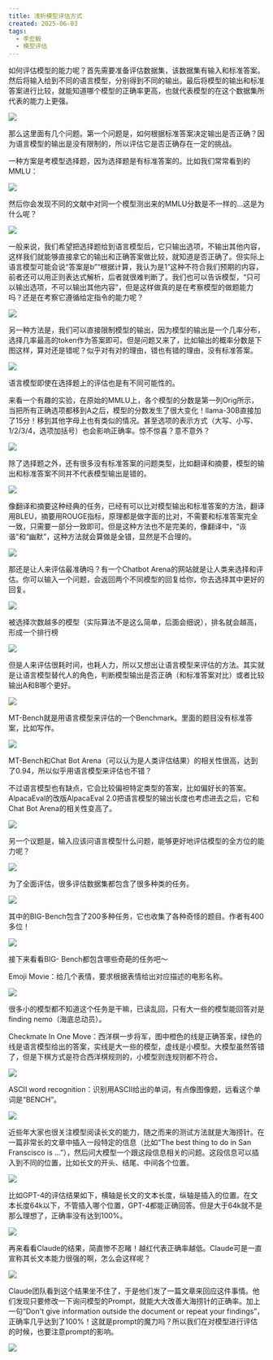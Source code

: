 ```yaml
---
title: 浅析模型评估方式
created: 2025-06-03
tags:
  - 李宏毅
  - 模型评估
---
```

如何评估模型的能力呢？首先需要准备评估数据集，该数据集有输入和标准答案。然后将输入给到不同的语言模型，分别得到不同的输出。最后将模型的输出和标准答案进行比较，就能知道哪个模型的正确率更高，也就代表模型的在这个数据集所代表的能力上更强。

![](img/浅析模型评估方式-20250603201925.png)

那么这里面有几个问题。第一个问题是，如何根据标准答案决定输出是否正确？因为语言模型的输出是没有限制的，所以评估它是否正确存在一定的挑战。

一种方案是考模型选择题，因为选择题是有标准答案的。比如我们常常看到的MMLU：

![](img/浅析模型评估方式-20250603202354.png)

然后你会发现不同的文献中对同一个模型测出来的MMLU分数是不一样的...这是为什么呢？

![](img/浅析模型评估方式-20250603202427.png)

一般来说，我们希望把选择题给到语言模型后，它只输出选项，不输出其他内容，这样我们就能够直接拿它的输出和正确答案做比较，就知道是否正确了。但实际上语言模型可能会说“答案是b”“根据计算，我认为是1”这种不符合我们预期的内容，前者还可以用正则表达式解析，后者就很难判断了。我们也可以告诉模型，“只可以输出选项，不可以输出其他内容”，但是这样做真的是在考察模型的做题能力吗？还是在考察它遵循给定指令的能力呢？

![](img/浅析模型评估方式-20250603202455.png)

另一种方法是，我们可以直接限制模型的输出，因为模型的输出是一个几率分布，选择几率最高的token作为答案即可。但是问题又来了，比如输出的概率分数是下图这样，算对还是错呢？似乎对有对的理由，错也有错的理由，没有标准答案。

![](img/浅析模型评估方式-20250603202519.png)

语言模型即使在选择题上的评估也是有不同可能性的。

来看一个有趣的实验，在原始的MMLU上，各个模型的分数是第一列Orig所示，当把所有正确选项都移到A之后，模型的分数发生了很大变化！llama-30B直接加了15分！移到其他字母上也有类似的情况。甚至选项的表示方式（大写、小写、1/2/3/4，选项加括号）也会影响正确率。惊不惊喜？意不意外？

![](img/浅析模型评估方式-20250603204100.png)

除了选择题之外，还有很多没有标准答案的问题类型，比如翻译和摘要，模型的输出和标准答案不同并不代表模型输出是错的。

![](img/浅析模型评估方式-20250603204237.png)

像翻译和摘要这种经典的任务，已经有可以比对模型输出和标准答案的方法，翻译用BLEU，摘要用ROUGE指标，原理都是做字面的比对，不需要和标准答案完全一致，只需要一部分一致即可。但是这种方法也不是完美的，像翻译中，“诙谐”和“幽默”，这种方法就会算做是全错，显然是不合理的。

![](img/浅析模型评估方式-20250603205247.png)

那还是让人来评估最准确吗？有一个Chatbot Arena的网站就是让人类来选择和评估。你可以输入一个问题，会返回两个不同模型的回复给你，你去选择其中更好的回复。

![](img/浅析模型评估方式-20250603205622.png)

被选择次数越多的模型（实际算法不是这么简单，后面会细说），排名就会越高，形成一个排行榜

![](img/浅析模型评估方式-20250603205818.png)

但是人来评估很耗时间，也耗人力，所以又想出让语言模型来评估的方法。其实就是让语言模型替代人的角色，判断模型输出是否正确（和标准答案对比）或者比较输出A和B哪个更好。

![](img/浅析模型评估方式-20250603210106.png)

MT-Bench就是用语言模型来评估的一个Benchmark。里面的题目没有标准答案，比如写作。

![](img/浅析模型评估方式-20250603210127.png)

MT-Bench和Chat Bot Arena（可以认为是人类评估结果）的相关性很高，达到了0.94，所以似乎用语言模型来评估也不错？

不过语言模型也有缺点，它会比较偏袒特定类型的答案，比如偏好长的答案。AlpacaEval的改版AlpacaEval 2.0把语言模型的输出长度也考虑进去之后，它和Chat Bot Arena的相关性变高了。

![](img/浅析模型评估方式-20250603210135.png)

另一个议题是，输入应该问语言模型什么问题，能够更好地评估模型的全方位的能力呢？

![](img/浅析模型评估方式-20250603210206.png)

为了全面评估，很多评估数据集都包含了很多种类的任务。

![](img/浅析模型评估方式-20250603210214.png)

其中的BIG-Bench包含了200多种任务，它也收集了各种奇怪的题目。作者有400多位！

![](img/浅析模型评估方式-20250603233333.png)

接下来看看BIG- Bench都包含哪些奇葩的任务吧～

Emoji Movie：给几个表情，要求根据表情给出对应描述的电影名称。

![](img/浅析模型评估方式-20250603233557.png)

很多小的模型都不知道这个任务是干嘛，已读乱回，只有大一些的模型能回答对是finding nemo（海底总动员）。

Checkmate In One Move：西洋棋一步将军，图中橙色的线是正确答案，绿色的线是语言模型给出的答案，实线是大一些的模型，虚线是小模型。大模型虽然答错了，但是下棋方式是符合西洋棋规则的，小模型则连规则都不符合。

![](img/浅析模型评估方式-20250603234046.png)

ASCII word recognition：识别用ASCII给出的单词，有点像图像题，远看这个单词是“BENCH”。

![](img/浅析模型评估方式-20250603234335.png)

近些年大家也很关注模型阅读长文的能力，随之而来的测试方法就是大海捞针。在一篇非常长的文章中插入一段特定的信息（比如“The best thing to do in San Franscisco is ...”），然后问大模型一个跟这段信息相关的问题。这段信息可以插入到不同的位置，比如长文的开头、结尾、中间各个位置。

![](img/浅析模型评估方式-20250604173008.png)

比如GPT-4的评估结果如下，横轴是长文的文本长度，纵轴是插入的位置。在文本长度64k以下，不管插入哪个位置，GPT-4都能正确回答。但是大于64k就不是那么理想了，正确率没有达到100%。

![](img/浅析模型评估方式-20250604173328.png)

再来看看Claude的结果，简直惨不忍睹！越红代表正确率越低。Claude可是一直宣称其长文本能力很强的啊，怎么会这样呢？

![](img/浅析模型评估方式-20250604173536.png)

Claude团队看到这个结果坐不住了，于是他们发了一篇文章来回应这件事情。他们发现只要修改一下询问模型的Prompt，就能大大改善大海捞针的正确率。加上一句“Don't give information outside the document or repeat your findings”，正确率几乎达到了100%！这就是prompt的魔力吗？所以我们在对模型进行评估的时候，也要注意prompt的影响。

![](img/浅析模型评估方式-20250604173612.png)





